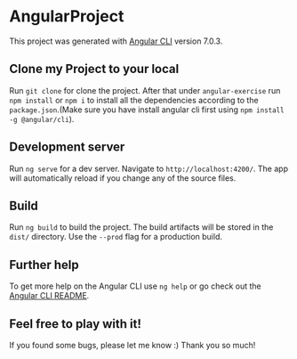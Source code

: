 # AngularProject

This project was generated with [Angular CLI](https://github.com/angular/angular-cli) version 7.0.3.

## Clone my Project to your local

Run `git clone` for clone the project. After that under `angular-exercise` run `npm install` or `npm i` to install all the dependencies according to the `package.json`.(Make sure you have install angular cli first using `npm install -g @angular/cli`).

## Development server

Run `ng serve` for a dev server. Navigate to `http://localhost:4200/`. The app will automatically reload if you change any of the source files.

## Build

Run `ng build` to build the project. The build artifacts will be stored in the `dist/` directory. Use the `--prod` flag for a production build.

## Further help

To get more help on the Angular CLI use `ng help` or go check out the [Angular CLI README](https://github.com/angular/angular-cli/blob/master/README.md).

## Feel free to play with it!

If you found some bugs, please let me know :)
Thank you so much!
